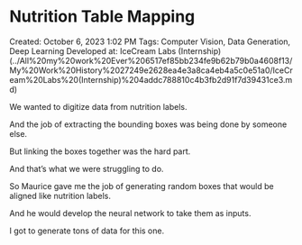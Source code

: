 # Nutrition Table Mapping

Created: October 6, 2023 1:02 PM
Tags: Computer Vision, Data Generation, Deep Learning
Developed at: IceCream Labs (Internship) (../All%20my%20work%20Ever%206517ef85bb234fe9b62b79b0a4608f13/My%20Work%20History%2027249e2628ea4e3a8ca4eb4a5c0e51a0/IceCream%20Labs%20(Internship)%204addc788810c4b3fb2d91f7d39431ce3.md)

We wanted to digitize data from nutrition labels.

And the job of extracting the bounding boxes was being done by someone else.

But linking the boxes together was the hard part.

And that’s what we were struggling to do.

So Maurice gave me the job of generating random boxes that would be aligned like nutrition labels.

And he would develop the neural network to take them as inputs.

I got to generate tons of data for this one.